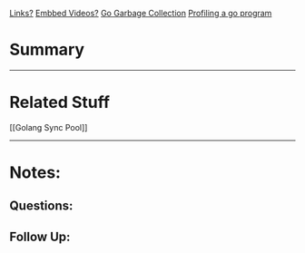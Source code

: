 [Links?](#)
[Embbed Videos?](#)
[Go Garbage Collection](https://tip.golang.org/doc/gc-guide)
[Profiling a go program](https://pkg.go.dev/runtime/pprof#hdr-Profiling_a_Go_program)
# Summary

----
# Related Stuff
[[Golang Sync Pool]]

----
# Notes:

## Questions:

## Follow Up:
